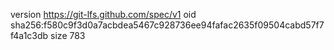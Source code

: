 version https://git-lfs.github.com/spec/v1
oid sha256:f580c9f3d0a7acbdea5467c928736ee94fafac2635f09504cabd57f7f4a1c3db
size 783
